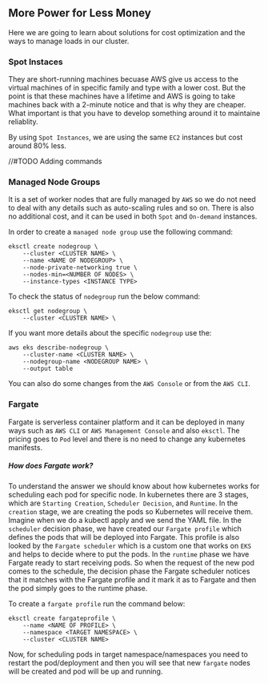 ## More Power for Less Money

Here we are going to learn about solutions for cost optimization and the ways
to manage loads in our cluster.

### Spot Instaces

They are short-running machines becuase AWS give us access to the virtual
machines of in specific family and type with a lower cost. But the point is
that these machines have a lifetime and AWS is going to take machines back 
with a 2-minute notice and that is why they are cheaper. What important is that
you have to develop something around it to maintaine reliablity.

By using `Spot Instances`, we are using the same `EC2` instances but cost
around 80% less.

//#TODO Adding commands

### Managed Node Groups

It is a set of worker nodes that are fully managed by `AWS` so we do not need
to deal with any details such as auto-scaling rules and so on. There is also no
additional cost, and it can be used in both `Spot` and `On-demand` instances.

In order to create a `managed node group` use the following command:

```
eksctl create nodegroup \
    --cluster <CLUSTER NAME> \
    --name <NAME OF NODEGROUP> \
    --node-private-networking true \
    --nodes-min=<NUMBER OF NODES> \
    --instance-types <INSTANCE TYPE>
```

To check the status of `nodegroup` run the below command:

```
eksctl get nodegroup \
    --cluster <CLUSTER NAME> \
```

If you want more details about the specific `nodegroup` use the:

```
aws eks describe-nodegroup \
    --cluster-name <CLUSTER NAME> \
    --nodegroup-name <NODEGROUP NAME> \
    --output table
```

You can also do some changes from the `AWS Console` or from the `AWS CLI`.


### Fargate

Fargate is serverless container platform and it can be deployed in many ways
such as `AWS CLI` or `AWS Management Console` and also `eksctl`. The pricing
goes to `Pod` level and there is no need to change any kubernetes manifests.

##### How does Fargate work?

To understand the answer we should know about how kubernetes works for
scheduling each pod for specific node. In kubernetes there are 3 stages, which
are `Starting Creation`, `Scheduler Decision`, and `Runtime`. In the `creation`
stage, we are creating the pods so Kubernetes will receive them. Imagine when
we do a kubectl apply and we send the YAML file. In the `scheduler` decision
phase, we have created our `Fargate profile` which defines the pods that will be
deployed into Fargate. This profile is also looked by the `Fargate scheduler`
which is a custom one that works on `EKS` and helps to decide where to put the
pods. In the `runtime` phase we have Fargate ready to start receiving pods.
So when the request of the new pod comes to the schedule, the decision phase
the Fargate scheduler notices that it matches with the Fargate profile and it
mark it as to Fargate and then the pod simply goes to the runtime phase.

To create a `fargate profile` run the command below:

```
eksctl create fargateprofile \
    --name <NAME OF PROFILE> \
    --namespace <TARGET NAMESPACE> \
    --cluster <CLUSTER NAME>
```

Now, for scheduling pods in target namespace/namespaces you need to restart the
pod/deployment and then you will see that new `fargate` nodes will be created
and pod will be up and running.
